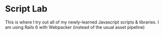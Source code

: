 # Script Lab

This is where I try out all of my newly-learned Javascript scripts & libraries.
I am using Rails 6 with Webpacker (instead of the usual asset pipeline)
